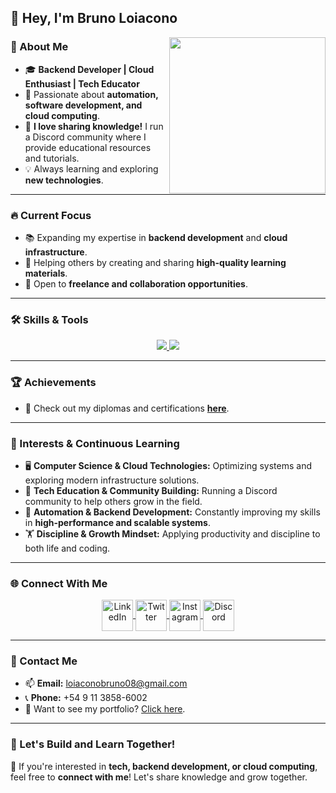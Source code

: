 ## 👋 Hey, I'm Bruno Loiacono  

<picture> <img align="right" src="https://github.com/7oSkaaa/7oSkaaa/blob/main/Images/Right_Side.gif?raw=true" width="250px"></picture>

### 🚀 About Me  
- 🎓 **Backend Developer | Cloud Enthusiast | Tech Educator**  
- 🌟 Passionate about **automation, software development, and cloud computing**.  
- 📢 **I love sharing knowledge!** I run a Discord community where I provide educational resources and tutorials.  
- 💡 Always learning and exploring **new technologies**.  

---

### 🔥 Current Focus  
- 📚 Expanding my expertise in **backend development** and **cloud infrastructure**.  
- 🎯 Helping others by creating and sharing **high-quality learning materials**.  
- 🤝 Open to **freelance and collaboration opportunities**.  

---

### 🛠 Skills & Tools  
<p align="center">
  <a href="https://skillicons.dev">
    <img src="https://skillicons.dev/icons?i=python,java,js,html,css,react,nodejs,mysql,mongodb,postgres&perline=5" />
    <img src="https://skillicons.dev/icons?i=git,github,vscode,linux,postman,discord&perline=6" />
  </a>
</p>

---

### 🏆 Achievements  
- 📜 Check out my diplomas and certifications [**here**](https://github.com/LoiaconoBruno/LoiaconoBruno/tree/main/curso).  

---

### 🎯 Interests & Continuous Learning  
- 🖥 **Computer Science & Cloud Technologies:** Optimizing systems and exploring modern infrastructure solutions.  
- 📢 **Tech Education & Community Building:** Running a Discord community to help others grow in the field.  
- 📖 **Automation & Backend Development:** Constantly improving my skills in **high-performance and scalable systems**.  
- 🏋️ **Discipline & Growth Mindset:** Applying productivity and discipline to both life and coding.  

---

### 🌐 Connect With Me  
<p align="center">
  <a href="https://www.linkedin.com/in/bruno-loiacono-217549346/" target="_blank">
    <img align="center" src="https://user-images.githubusercontent.com/88904952/234979284-68c11d7f-1acc-4f0c-ac78-044e1037d7b0.png" alt="LinkedIn" height="50" width="50" />
  </a>
  <a href="https://twitter.com/LoiaconoBruno08" target="_blank">
    <img align="center" src="https://user-images.githubusercontent.com/88904952/234980676-61bfb021-ecc8-48f7-88e6-34c1b06c4a58.png" alt="Twitter" height="50" width="50" />
  </a> 
  <a href="https://www.instagram.com/brunoloiacono__/" target="_blank">
    <img align="center" src="https://user-images.githubusercontent.com/88904952/234981169-2dd1e58f-4b7e-468c-8213-034ba62156c3.png" alt="Instagram" height="50" width="50" />
  </a>
  <a href="https://discord.gg/P7rMTjfnmM" target="_blank">
    <img align="center" src="https://user-images.githubusercontent.com/88904952/234982627-019fd336-6248-453c-9b05-97c13fd1d207.png" alt="Discord" height="50" width="50" />
  </a>
</p>

---

### 📩 Contact Me  
- 📫 **Email:** loiaconobruno08@gmail.com  
- 📞 **Phone:** +54 9 11 3858-6002  
- 📄 Want to see my portfolio? [Click here](https://github.com/LoiaconoBruno/LoiaconoBruno/blob/main/Portafolio.docx).  

---

### 🎯 Let's Build and Learn Together!  
🚀 If you're interested in **tech, backend development, or cloud computing**, feel free to **connect with me**! Let's share knowledge and grow together.  

